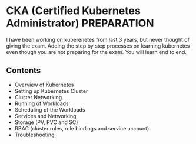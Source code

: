 
# CKA (Certified Kubernetes Administrator) PREPARATION

I have been working on kuberenetes from last 3 years, but never thought of giving the exam. Adding the step by step processes on learning kubernetes even though you are not preparing for the exam. You will learn end to end.

## Contents

- Overview of Kubernetes
- Setting up Kubernetes Cluster
- Cluster Networking
- Running of Workloads
- Scheduling of the Workloads
- Services and Networking
- Storage (PV, PVC and SC)
- RBAC (cluster roles, role bindings and service account)
- Troubleshooting